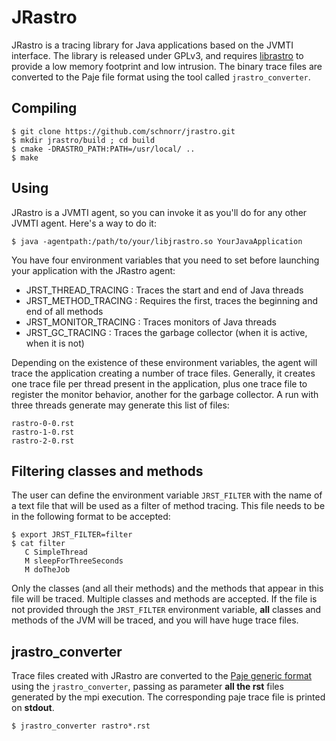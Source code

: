 JRastro
=======

JRastro is a tracing library for Java applications based on the JVMTI
interface. The library is released under GPLv3, and requires
[librastro](https://github.com/schnorr/akypuera/tree/master/librastro)
to provide a low memory footprint and low intrusion. The binary trace
files are converted to the Paje file format using the tool called
`jrastro_converter`.

Compiling
---------

    $ git clone https://github.com/schnorr/jrastro.git
    $ mkdir jrastro/build ; cd build
    $ cmake -DRASTRO_PATH:PATH=/usr/local/ ..
    $ make


Using
-----

JRastro is a JVMTI agent, so you can invoke it as you'll do for any
other JVMTI agent. Here's a way to do it:

    $ java -agentpath:/path/to/your/libjrastro.so YourJavaApplication

You have four environment variables that you need to set before
launching your application with the JRastro agent:

* JRST_THREAD_TRACING : Traces the start and end of Java threads
* JRST_METHOD_TRACING : Requires the first, traces the beginning and end of all methods
* JRST_MONITOR_TRACING : Traces monitors of Java threads
* JRST_GC_TRACING : Traces the garbage collector (when it is active, when it is not)

Depending on the existence of these environment variables, the agent
will trace the application creating a number of trace
files. Generally, it creates one trace file per thread present in the
application, plus one trace file to register the monitor behavior,
another for the garbage collector. A run with three threads generate
may generate this list of files:

    rastro-0-0.rst
    rastro-1-0.rst
    rastro-2-0.rst

Filtering classes and methods
-----------------------------

The user can define the environment variable `JRST_FILTER` with the
name of a text file that will be used as a filter of method tracing.
This file needs to be in the following format to be accepted:

    $ export JRST_FILTER=filter
    $ cat filter
       C SimpleThread
       M sleepForThreeSeconds
       M doTheJob

Only the classes (and all their methods) and the methods that appear
in this file will be traced. Multiple classes and methods are
accepted. If the file is not provided through the `JRST_FILTER`
environment variable, __all__ classes and methods of the JVM will be
traced, and you will have huge trace files.

jrastro_converter
-----------------

Trace files created with JRastro are converted to the [Paje generic
format](http://paje.sf.net) using the `jrastro_converter`, passing as
parameter __all the rst__ files generated by the mpi execution.  The
corresponding paje trace file is printed on __stdout__.

    $ jrastro_converter rastro*.rst
